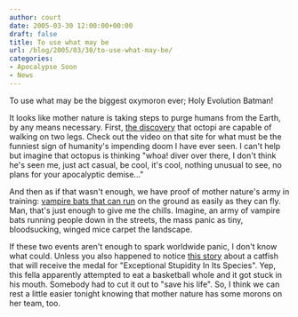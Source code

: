 ```yaml
---
author: court
date: 2005-03-30 12:00:00+00:00
draft: false
title: To use what may be
url: /blog/2005/03/30/to-use-what-may-be/
categories:
- Apocalypse Soon
- News
---
```


To use what may be the biggest oxymoron ever; Holy Evolution Batman!




It looks like mother nature is taking steps to purge humans from the Earth, by any means necessary.  First, [the discovery](http://www.nature.com/news/2005/050321/full/050321-14.html) that octopi are capable of walking on two legs.  Check out the video on that site for what must be the funniest sign of humanity's impending doom I have ever seen.  I can't help but imagine that octopus is thinking "whoa! diver over there, I don't think he's seen me, just act casual, be cool, it's cool, nothing unusual to see, no plans for your apocalyptic demise..."




And then as if that wasn't enough, we have proof of mother nature's army in training: [vampire bats that can run](http://www.sciencenews.org/articles/20050319/fob2.asp) on the ground as easily as they can fly.  Man, that's just enough to give me the chills.  Imagine, an army of vampire bats running people down in the streets, the mass panic as tiny, bloodsucking, winged mice carpet the landscape.  




If these two events aren't enough to spark worldwide panic, I don't know what could.  Unless you also happened to notice [this story](http://www.techimo.com/forum/t137704.html) about a catfish that will receive the  medal for "Exceptional Stupidity In Its Species".  Yep, this fella apparently attempted to eat a basketball whole and it got stuck in his mouth.  Somebody had to cut it out to "save his life".  So, I think we can rest a little easier tonight knowing that mother nature has some morons on her team, too.




